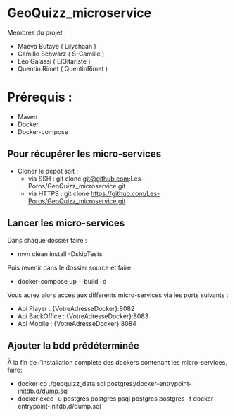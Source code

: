 # GeoQuizz_microservice

Membres du projet :
- Maeva Butaye    ( Lilychaan )
- Camille Schwarz ( S-Camille )
- Léo Galassi     ( ElGitariste )
- Quentin Rimet   ( QuentinRimet )

# Prérequis :

* Maven
* Docker
* Docker-compose

## Pour récupérer les micro-services

* Cloner le dépôt soit :
    - via SSH : git clone git@github.com:Les-Poros/GeoQuizz_microservice.git
    - via HTTPS : git clone https://github.com/Les-Poros/GeoQuizz_microservice.git
    
## Lancer les micro-services

Dans chaque dossier faire : 
* mvn clean install -DskipTests 

Puis revenir dans le dossier source et faire
* docker-compose up --build -d

Vous aurez alors accés aux differents micro-services via les ports suivants :

* Api Player : {VotreAdresseDocker}:8082
* Api BackOffice : {VotreAdresseDocker}:8083
* Api Mobile : {VotreAdresseDocker}:8084

## Ajouter la bdd prédéterminée

À la fin de l'installation complète des dockers contenant les micro-services, faire: 
* docker cp ./geoquizz_data.sql postgres:/docker-entrypoint-initdb.d/dump.sql
* docker exec -u postgres postgres psql postgres postgres -f docker-entrypoint-initdb.d/dump.sql
